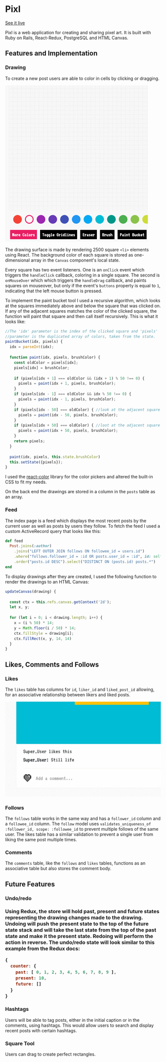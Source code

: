 <h1>Pixl</h1>

<a href="https://pixl-app.herokuapp.com/#/">See it live</a>

Pixl is a web application for creating and sharing pixel art. It is built with Ruby on Rails, React-Redux, PostgreSQL and HTML Canvas.

<h2>Features and Implementation</h2>

<h3>Drawing</h3>

To create a new post users are able to color in cells by clicking or dragging.

<img src="docs/screenshots/wkKu8kT6ZA.gif"><img>

The drawing surface is made by rendering 2500 square `<li>` elements using React. The background color of each square is stored as one-dimensional array in the `Canvas` component's local state.

Every square has two event listeners. One is an `onClick` event which triggers the `handleClick` callback, coloring in a single square. The second is `onMouseOver` which which triggers the `handleDrag` callback, and paints squares on mouseover, but only if the event's `buttons` property is equal to `1`, indicating that the left mouse button is pressed.

To implement the paint bucket tool I used a recursive algorithm, which looks at the squares immediately above and below the square that was clicked on. If any of the adjacent squares matches the color of the clicked square, the function will paint that square and then call itself recursively. This is what it looks like:

```javascript
//The 'idx' parameter is the index of the clicked square and 'pixels'
//parameter is the duplicated array of colors, taken from the state.
paintBucket(idx, pixels) {
  idx = parseInt(idx);

  function paint(idx, pixels, brushColor) {
    const oldColor = pixels[idx];
    pixels[idx] = brushColor;

    if (pixels[idx + 1] === oldColor && (idx + 1) % 50 !== 0) {
      pixels = paint(idx + 1, pixels, brushColor);
    }
    if (pixels[idx - 1] === oldColor && idx % 50 !== 0) {
      pixels = paint(idx - 1, pixels, brushColor);
    }
    if (pixels[idx - 50] === oldColor) { //look at the adjacent square to the top
      pixels = paint(idx - 50, pixels, brushColor);
    }
    if (pixels[idx + 50] === oldColor) { //loot at the adjacent square to the bottom
      pixels = paint(idx + 50, pixels, brushColor);
    }
    return pixels;
  }

  paint(idx, pixels, this.state.brushColor)
  this.setState({pixels});
}

```

I used the <a href="https://github.com/casesandberg/react-color/">react-color<a> library for the color pickers and altered the built-in CSS to fit my needs.

On the back end the drawings are stored in a column in the `posts` table as an array.

<h3>Feed</h3>

The index page is a feed which displays the most recent posts by the current user as well as posts by users they follow. To fetch the feed I used a custom ActiveRecord query that looks like this:

```ruby
def feed
  Post.joins(:author)
    .joins("LEFT OUTER JOIN follows ON followee_id = users.id")
    .where("follows.follower_id = :id OR posts.user_id = :id", id: self.id)
    .order("posts.id DESC").select("DISTINCT ON (posts.id) posts.*")
end
```

To display drawings after they are created, I used the following function to render the drawings to an HTML Canvas:

```javascript
updateCanvas(drawing) {

  const ctx = this.refs.canvas.getContext('2d');
  let x, y;

  for (let i = 0; i < drawing.length; i++) {
    x = (i % 50) * 14;
    y = Math.floor(i / 50) * 14;
    ctx.fillStyle = drawing[i];
    ctx.fillRect(x, y, 14, 14)
  }
}
```

<h2>Likes, Comments and Follows</h2>

<h3>Likes</h3>

The `likes` table has columns for `id`, `liker_id` and `liked_post_id` allowing, for an associative relationship between likers and liked posts.

<img src="docs/screenshots/CMYn90qmml.gif"><img>

<h3>Follows</h3>

The `follows` table works in the same way and has a `follower_id` column and a `followee_id` column. The `follow` model uses `validates_uniqueness_of :follower_id, scope: :followee_id` to prevent multiple follows of the same user. The likes table has a similar validation to prevent a single user from liking the same post multiple times.

<h3>Comments</h3>

The `comments` table, like the `follows` and `likes` tables, functions as an associative table but also stores the comment body.

<h2>Future Features</h2>

<h3>Undo/redo<h3>

Using Redux, the store will hold past, present and future states representing the drawing changes made to the drawing. Undoing will push the present state to the top of the future state stack and will take the last state from the top of the past state and make it the present state. Redoing will perform the action in reverse. The undo/redo state will look similar to this example from the Redux docs:

```javascript
{
  counter: {
    past: [ 0, 1, 2, 3, 4, 5, 6, 7, 8, 9 ],
    present: 10,
    future: []
  }
}
```

<h3>Hashtags</h3>

Users will be able to tag posts, either in the initial caption or in the comments, using hashtags. This would allow users to search and display recent posts with certain hashtags.

<h3>Square Tool</h3>

Users can drag to create perfect rectangles.
